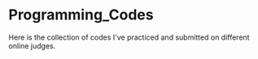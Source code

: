 # Programming_Codes
Here is the collection of codes I've practiced and submitted on different online judges.
